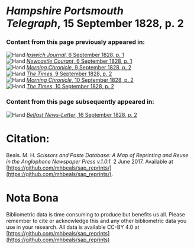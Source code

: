 # *Hampshire Portsmouth Telegraph*, 15 September 1828, p. 2  
  
### Content from this page previously appeared in:  
![Hand](http://scissorsandpaste.net/wp-content/uploads/2017/06/smallhandpointer.png) [*Ipswich Journal*, 6 September 1828, p. 1](https://mhbeals.github.io/sap_html/Ipswich-Journal/Ipswich-Journal-6-September-1828-p-1)  
![Hand](http://scissorsandpaste.net/wp-content/uploads/2017/06/smallhandpointer.png) [*Newcastle Courant*, 6 September 1828, p. 1](https://mhbeals.github.io/sap_html/Newcastle-Courant/Newcastle-Courant-6-September-1828-p-1)  
![Hand](http://scissorsandpaste.net/wp-content/uploads/2017/06/smallhandpointer.png) [*Morning Chronicle*, 9 September 1828, p. 2](https://mhbeals.github.io/sap_html/Morning-Chronicle/Morning-Chronicle-9-September-1828-p-2)  
![Hand](http://scissorsandpaste.net/wp-content/uploads/2017/06/smallhandpointer.png) [*The Times*, 9 September 1828, p. 2](https://mhbeals.github.io/sap_html/The-Times/The-Times-9-September-1828-p-2)  
![Hand](http://scissorsandpaste.net/wp-content/uploads/2017/06/smallhandpointer.png) [*Morning Chronicle*, 10 September 1828, p. 2](https://mhbeals.github.io/sap_html/Morning-Chronicle/Morning-Chronicle-10-September-1828-p-2)  
![Hand](http://scissorsandpaste.net/wp-content/uploads/2017/06/smallhandpointer.png) [*The Times*, 10 September 1828, p. 2](https://mhbeals.github.io/sap_html/The-Times/The-Times-10-September-1828-p-2)  
  
### Content from this page subsequently appeared in:  
![Hand](http://scissorsandpaste.net/wp-content/uploads/2017/06/smallhandpointer.png) [*Belfast News-Letter*, 16 September 1828, p. 2](https://mhbeals.github.io/sap_html/Belfast-News-Letter/Belfast-News-Letter-16-September-1828-p-2)  


# Citation: 

Beals. M. H. *Scissors and Paste Database: A Map of Reprinting and Reuse in the Anglophone Newspaper Press v.1.0.1.* 2 June 2017. Available at [https://github.com/mhbeals/sap_reprints/](https://github.com/mhbeals/sap_reprints/). 

# Nota Bona

Bibliometric data is time consuming to produce but benefits us all. Please remember to cite or acknowledge this and any other bibliometric data you use in your research. All data is available CC-BY 4.0 at [https://github.com/mhbeals/sap_reprints](https://github.com/mhbeals/sap_reprints)